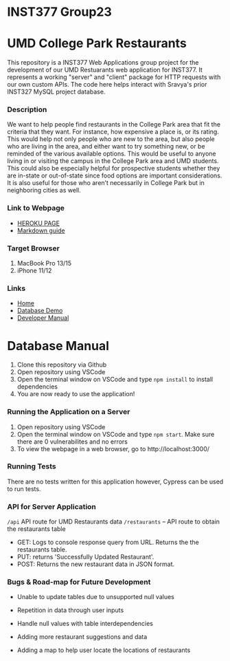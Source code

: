 # INST377 Group23
# UMD College Park Restaurants

This repository is a INST377 Web Applications group project for the development of our UMD Restuarants web application for INST377. It represents a working "server" and "client" package for HTTP requests with our own custom APIs. The code here helps interact with Sravya's prior INST327 MySQL project database. 

### Description
We want to help people find restaurants in the College Park area that fit the criteria that they want. For instance, how expensive a place is, or its rating. This would help not only people who are new to the area, but also people who are living in the area, and either want to try something new, or be reminded of the various available options.
This would be useful to anyone living in or visiting the campus in the College Park area and UMD students. This could also be especially helpful for prospective students whether they are in-state or out-of-state since food options are important considerations. It is also useful for those who aren’t necessarily in College Park but in neighboring cities as well.  

### Link to Webpage
* [HEROKU PAGE](https://aqueous-reef-41843.herokuapp.com/)
* [Markdown guide](https://www.markdownguide.org/cheat-sheet/)

### Target Browser
1. MacBook Pro 13/15
2. iPhone 11/12

### Links
* [Home](https://aqueous-reef-41843.herokuapp.com/)
* [Database Demo](https://aqueous-reef-41843.herokuapp.com/data.html)
* [Developer Manual](https://github.com/sravvel/Group23-Final-INST377SP2021#developer-manual)

# Database Manual
1. Clone this repository via Github
2. Open repository using VSCode
3. Open the terminal window on VSCode and type ` npm install ` to install dependencies 
4. You are now ready to use the application!

### Running the Application on a Server
1. Open repository using VSCode
2. Open the terminal window on VSCode and type ` npm start `. Make sure there are 0 vulnerabilites and no errors
3. To view the webpage in a web browser, go to http://localhost:3000/ 

### Running Tests
There are no tests written for this application however, Cypress can be used to run tests.

### API for Server Application
` /api ` API route for UMD Restaurants data
` /restaurants ` – API route to obtain the restaurants table
- GET: Logs to console response query from URL. Returns the the restaurants table.
- PUT: returns 'Successfully Updated Restaurant'.
- POST: Returns the new restaurant data in JSON format.

### Bugs & Road-map for Future Development
- Unable to update tables due to unsupported null values
- Repetition in data through user inputs

- Handle null values with table interdependencies
- Adding more restaurant suggestions and data
- Adding a map to help user locate the locations of restaurants
